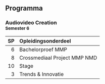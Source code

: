 Programma
---------

### Audiovideo Creation<br><small>Semester 6</small>

| SP | Opleidingsonderdeel |
|---:|:--------------------|
|  6 | Bachelorproef MMP<span data-domain="av3" data-level="3"></span> |
|  8 | Crossmediaal Project MMP NMD<span data-domain="av3" data-level="3"></span> |
| 10 | Stage |
|  3 | Trends & Innovatie |

[Bachelorproef MMP]:                #
[Crossmediaal Project MMP AVC]:     #